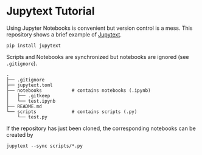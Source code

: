 # Jupytext Tutorial

Using Jupyter Notebooks is convenient but version control is a mess. This repository shows a brief example of [Jupytext](https://github.com/mwouts/jupytext). 

    pip install jupytext

Scripts and Notebooks are synchronized but notebooks are ignored (see `.gitignore`).

    .
    ├── .gitignore
    ├── jupytext.toml
    ├── notebooks           # contains notebooks (.ipynb)
    │   ├── .gitkeep
    │   └── test.ipynb
    ├── README.md
    └── scripts             # contains scripts (.py)
        └── test.py

If the repository has just been cloned, the corresponding notebooks can be created by

    jupytext --sync scripts/*.py
